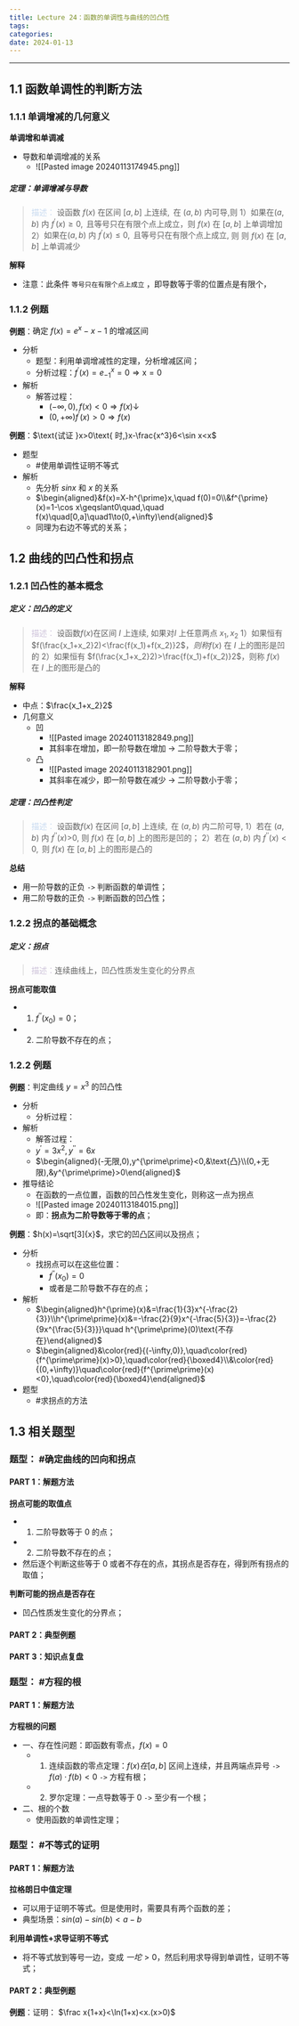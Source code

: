```yaml
---
title: Lecture 24：函数的单调性与曲线的凹凸性
tags: 
categories: 
date: 2024-01-13
---
```

---
## 1.1 函数单调性的判断方法
### 1.1.1 单调增减的几何意义
**单调增和单调减**
+ 导数和单调增减的关系
	+ ![[Pasted image 20240113174945.png]]

##### **定理**：单调增减与导数
> <font color="#8db3e2"><font color="#c6d9f0">描述：</font></font> $\text{设函数 }f(x)\text{ 在区间 }[a,b]\text{ 上连续},\text{ 在 }(a,b)\text{ 内可导,则}$
> 1）$\text{如果在(}a,b)\text{ 内 }f^{\prime}(x)\geq0,\text{ 且等号只在有限个点上成立}$，则 $f(x)$ 在 $[a,b]$ 上单调增加
> 2）$\text{如果在(}a,b)\text{ 内 }f^{\prime}(x){\leq}0,\text{ 且等号只在有限个点上成立,}$ 则 $\text{则 }f(x)\text{ 在 }[a,b]\text{ 上单调减少}$
> 

**解释**
+ 注意：此条件 `等号只在有限个点上成立` ，即导数等于零的位置点是有限个，

### 1.1.2 例题
**例题**：$\text{确定 }f(x)=e^x-x-1\text{ 的增减区间}$
+ 分析
	+ 题型：利用单调增减性的定理，分析增减区间；
	+ 分析过程：$f^{\prime}(x)=e^x_{-1}=0\Rightarrow\mathrm{x=0}$
+ 解析
	+ 解答过程：
		+ $(-\infty, 0), f (x)<0\Rightarrow f (x)\downarrow$
		+ $(0,+\infty) f^{\prime}(x)>0 \Rightarrow f(x)$

**例题**：$\text{试证 }x>0\text{ 时,}x-\frac{x^3}6<\sin x<x$
+ 题型
	+ #使用单调性证明不等式
+ 解析
	+ 先分析 $sinx$ 和 $x$ 的关系
	+ $\begin{aligned}&f(x)=X-h^{\prime}x,\quad f(0)=0\\&f^{\prime}(x)=1-\cos x\geqslant0\quad,\quad f(x)\quad[0,a]\quad1\to(0,+\infty)\end{aligned}$
	+ 同理为右边不等式的关系；

## 1.2 曲线的凹凸性和拐点
### 1.2.1 凹凸性的基本概念
##### **定义**：凹凸的定义
> <font color="#ccc1d9">描述：</font> $\text{设函数}f(x)\text{在区间 }I\text{ 上连续, 如果对}$$I$ 上任意两点 $x_1,x_2$ 
> 1）如果恒有 $f(\frac{x_1+x_2}2)<\frac{f(x_1)+f(x_2)}2$，$则称   f(x)\text{ 在 }I\text{ 上的图形是凹的}$
> 2）如果恒有 $f(\frac{x_1+x_2}2)>\frac{f(x_1)+f(x_2)}2$，则称 $f(x)$ 在 $I$ 上的图形是凸的

**解释**
+ 中点：$\frac{x_1+x_2}2$
+ 几何意义
	+ 凹
		+ ![[Pasted image 20240113182849.png]]
		+ 其斜率在增加，即一阶导数在增加 -> 二阶导数大于零；
	+ 凸
		+ ![[Pasted image 20240113182901.png]]
		+ 其斜率在减少，即一阶导数在减少 -> 二阶导数小于零；

##### **定理**：凹凸性判定
> <font color="#8db3e2"><font color="#c6d9f0">描述：</font></font> $\text{设函数}f(x)\text{ 在区间 }[a,b]\text{ 上连续},\text{ 在 }(a,b)\text{ 内二阶可导},$
> 1）$\text{若在 }(a,b)\text{ 内 }f^{\prime\prime}(x)\text{>0, 则 }f(x)\text{ 在 }[a,b]\text{ 上的图形是凹的}$；
> 2）$\text{若在 }(a,b)\text{ 内 }f^{\prime\prime}(x)<0,\text{ 则 }f(x)\text{ 在 }[a,b]\text{ 上的图形是凸的}$

**总结**
+ 用一阶导数的正负 `->` 判断函数的单调性；
+ 用二阶导数的正负 `->` 判断函数的凹凸性；

### 1.2.2 拐点的基础概念
##### **定义**：拐点
> <font color="#ccc1d9">描述：</font>连续曲线上，凹凸性质发生变化的分界点

**拐点可能取值**
+ 1. ${f^{\prime\prime}(x_0)=0}$；
+ 2. 二阶导数不存在的点；

### 1.2.2 例题
**例题**：$\text{判定曲线 }y=x^3\text{ 的凹凸性}$
+ 分析
	+ 分析过程：
+ 解析
	+ 解答过程：
	+ $y^{\prime}=3x^{2},y^{\prime\prime}=6x$
	+ $\begin{aligned}(-无限,0),y^{\prime\prime}<0,&\text{凸}\\(0,+无限),&y^{\prime\prime}>0\end{aligned}$
+ 推导结论
	+ 在函数的一点位置，函数的凹凸性发生变化，则称这一点为拐点
	+ ![[Pasted image 20240113184015.png]]
	+ 即：**拐点为二阶导数等于零的点**；

**例题**：$h(x)=\sqrt[3]{x}$，求它的凹凸区间以及拐点；
+ 分析
	+ 找拐点可以在这些位置：
		+ ${f^{\prime\prime}(x_0)=0}$
		+ 或者是二阶导数不存在的点；
+ 解析
	+ $\begin{aligned}h^{\prime}(x)&=\frac{1}{3}x^{-\frac{2}{3}}\\h^{\prime\prime}(x)&=-\frac{2}{9}x^{-\frac{5}{3}}=-\frac{2}{9x^{\frac{5}{3}}}\quad h^{\prime\prime}(0)\text{不存在}\end{aligned}$
	+ $\begin{aligned}&\color{red}{(-\infty,0)},\quad\color{red}{f^{\prime\prime}(x)>0},\quad\color{red}{\boxed4}\\&\color{red}{(0,+\infty)}\quad\color{red}{f^{\prime\prime}(x)<0},\quad\color{red}{\boxed4}\end{aligned}$
+ 题型
	+ #求拐点的方法

## 1.3 相关题型
### 题型： #确定曲线的凹向和拐点
#### PART 1：解题方法
**拐点可能的取值点**
+ 1. 二阶导数等于 0 的点；
+ 2. 二阶导数不存在的点；
+ 然后逐个判断这些等于 0 或者不存在的点，其拐点是否存在，得到所有拐点的取值；

**判断可能的拐点是否存在**
+ 凹凸性质发生变化的分界点；
#### PART 2：典型例题

#### PART 3：知识点复盘

### 题型： #方程的根
#### PART 1：解题方法
**方程根的问题**
+ 一、存在性问题：即函数有零点，$f(x)=0$
	+ 1. 连续函数的零点定理：$f(x)在[a,b]$ 区间上连续，并且两端点异号 `->` $f(a)·f(b)<0$ `->` 方程有根；
	+ 2. 罗尔定理：一点导数等于 0 `->` 至少有一个根；
+ 二、根的个数
	+ 使用函数的单调性定理；


### 题型： #不等式的证明
#### PART 1：解题方法
**拉格朗日中值定理**
+ 可以用于证明不等式。但是使用时，需要具有两个函数的差；
+ 典型场景：$sin(a)-sin(b)<a-b$

**利用单调性+求导证明不等式**
+ 将不等式放到等号一边，变成 $一坨>0$，然后利用求导得到单调性，证明不等式；
#### PART 2：典型例题
**例题**：证明： $\frac x{1+x}<\ln(1+x)<x.(x>0)$
